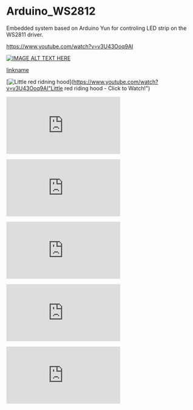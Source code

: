 # Arduino_WS2812
Embedded system based on Arduino Yun for controling LED strip on the WS2811 driver.

https://www.youtube.com/watch?v=v3U43Ooq9AI

[![IMAGE ALT TEXT HERE](https://img.youtube.com/vi/YOUTUBE_VIDEO_ID_HERE/0.jpg)](https://www.youtube.com/watch?v=v3U43Ooq9AI)

[linkname](https://www.youtube.com/watch?v=v3U43Ooq9AI)

[![Little red ridning hood](http://i.imgur.com/7YTMFQp.png)](https://www.youtube.com/watch?v=v3U43Ooq9AI"Little red riding hood - Click to Watch!")


![Alt text](http://212.237.23.206/chmura/public/index.php/apps/files_sharing/ajax/publicpreview.php?x=1920&y=505&a=true&file=diody4.jpg&t=Fc4Aqo7ybMuUmP7&scalingup=0)

![Alt text](http://212.237.23.206/chmura/public/index.php/apps/files_sharing/ajax/publicpreview.php?x=1920&y=505&a=true&file=diody3.jpg&t=LsXAkxOlG97TsVj&scalingup=0)

![Alt text](http://212.237.23.206/chmura/public/index.php/apps/files_sharing/ajax/publicpreview.php?x=1920&y=505&a=true&file=diody2.jpg&t=iVlZNRdRbH5hv8g&scalingup=0)

![Alt text](http://212.237.23.206/chmura/public/index.php/apps/files_sharing/ajax/publicpreview.php?x=1920&y=505&a=true&file=diody7.jpg&t=ZMTZSV0J9esuDar&scalingup=0)

![Alt text](http://212.237.23.206/chmura/public/index.php/apps/files_sharing/ajax/publicpreview.php?x=1920&y=505&a=true&file=diody8.png&t=VKuHjodtp821M5r&scalingup=0)
